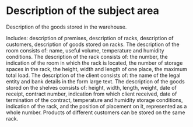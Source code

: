 # Description of the subject area

Description of the goods stored in the warehouse.

Includes: description
of premises, description of racks, description of customers, description of goods
stored on racks. The description of the room consists of: name,
useful volume, temperature and humidity conditions. The description
of the rack consists of: the number, the indication of the room in which the rack
is located, the number of storage spaces in the rack, the height, width and
length of one place, the maximum total load. The description of the client
consists of: the name of the legal entity and bank details in the form
large text. The description of the goods stored on the shelves consists of:
height, width, length, weight, date of receipt, contract number, indication
from which client received, date of termination of the contract, temperature and
humidity storage conditions, indication of the rack, and the position of placement
on it, represented as a whole number.
Products of different customers can be stored on the same rack.
